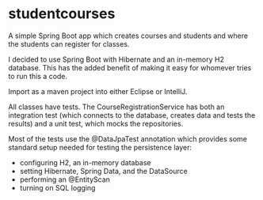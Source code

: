 # studentcourses
A simple Spring Boot app which creates courses and students and where the students can register for classes.

I decided to use Spring Boot with Hibernate and an in-memory H2 database. This has the added benefit of making it easy for whomever tries to run this a code.

Import as a maven project into either Eclipse or IntelliJ.

All classes have tests. The CourseRegistrationService has both an integration test (which connects to the database, creates data and tests the results) and a unit test, which mocks the repositories.

Most of the tests use the @DataJpaTest annotation which provides some standard setup needed for testing the persistence layer:
- configuring H2, an in-memory database
- setting Hibernate, Spring Data, and the DataSource
- performing an @EntityScan
- turning on SQL logging
